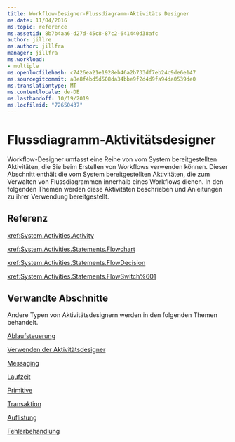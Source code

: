 ```yaml
---
title: Workflow-Designer-Flussdiagramm-Aktivitäts Designer
ms.date: 11/04/2016
ms.topic: reference
ms.assetid: 8b7b4aa6-d27d-45c8-87c2-641440d38afc
author: jillre
ms.author: jillfra
manager: jillfra
ms.workload:
- multiple
ms.openlocfilehash: c7426ea21e1928eb46a2b733df7eb24c9de6e147
ms.sourcegitcommit: a8e8f4bd5d508da34bbe9f2d4d9fa94da0539de0
ms.translationtype: MT
ms.contentlocale: de-DE
ms.lasthandoff: 10/19/2019
ms.locfileid: "72650437"
---
```

# <a name="flowchart-activity-designers"></a>Flussdiagramm-Aktivitätsdesigner

Workflow-Designer umfasst eine Reihe von vom System bereitgestellten Aktivitäten, die Sie beim Erstellen von Workflows verwenden können. Dieser Abschnitt enthält die vom System bereitgestellten Aktivitäten, die zum Verwalten von Flussdiagrammen innerhalb eines Workflows dienen. In den folgenden Themen werden diese Aktivitäten beschrieben und Anleitungen zu ihrer Verwendung bereitgestellt.

## <a name="reference"></a>Referenz
 <xref:System.Activities.Activity>

 <xref:System.Activities.Statements.Flowchart>

 <xref:System.Activities.Statements.FlowDecision>

 <xref:System.Activities.Statements.FlowSwitch%601>

## <a name="related-sections"></a>Verwandte Abschnitte
 Andere Typen von Aktivitätsdesignern werden in den folgenden Themen behandelt.

 [Ablaufsteuerung](../workflow-designer/control-flow-activity-designers.md)

 [Verwenden der Aktivitätsdesigner](../workflow-designer/using-the-activity-designers.md)

 [Messaging](../workflow-designer/messaging-activity-designers.md)

 [Laufzeit](../workflow-designer/runtime-activity-designers.md)

 [Primitive](../workflow-designer/primitives-activity-designers.md)

 [Transaktion](../workflow-designer/transaction-activity-designers.md)

 [Auflistung](../workflow-designer/collection-activity-designers.md)

 [Fehlerbehandlung](../workflow-designer/error-handling-activity-designers.md)